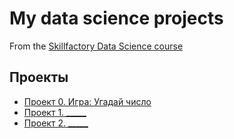 # My data science projects
From the [Skillfactory Data Science course](https://skillfactory.ru/data-scientist-pro)

## Проекты

* [Проект 0. Игра: Угадай число](https://github.com/ret4ed/Sf_DS_game_1)
* [Проект 1. _____](____)
* [Проект 2. _____](____)